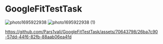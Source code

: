 # GoogleFitTestTask


![photo1695922938](https://github.com/Pars1vali/GoogleFitTestTask/assets/70643798/1ceb4450-f236-43c1-834a-bdb624fbe716)
![photo1695922938 (1)](https://github.com/Pars1vali/GoogleFitTestTask/assets/70643798/a8a0e726-1dbc-4ea4-893a-fe7f4912d77d)


https://github.com/Pars1vali/GoogleFitTestTask/assets/70643798/26ba7c90-57dd-44f6-82fb-88aab06ea4fd

